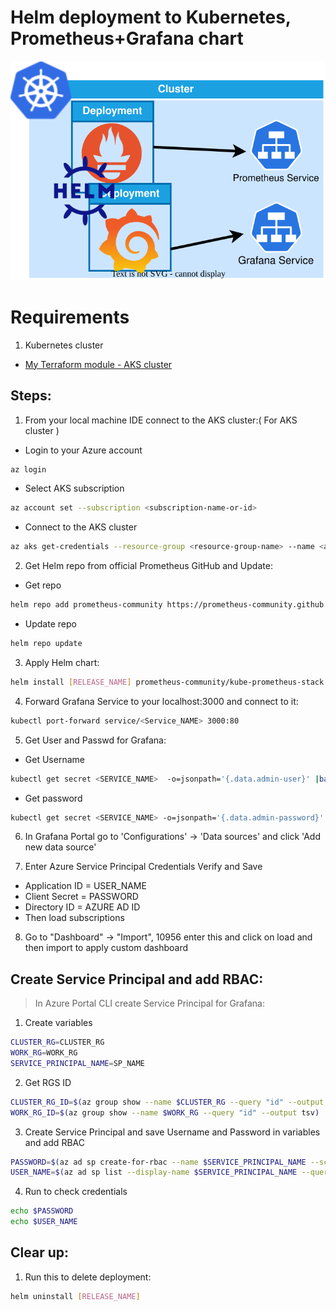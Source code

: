 <p align="center">
<h1>Helm deployment to Kubernetes, Prometheus+Grafana chart</h1>
<img src="https://github.com/Joska99/joska/blob/main/kubernetes/Lab-2/diagram.drawio.svg">

<h1> Requirements </h1>

1. Kubernetes cluster
- [My Terraform module - AKS cluster](https://github.com/Joska99/joska/tree/main/terraform/modules/tf-aks-la) 

<h2> Steps: </h2>

1. From your local machine IDE connect to the AKS cluster:( For AKS cluster )
- Login to your Azure account
```Bash
az login
```
- Select AKS subscription
```Bash
az account set --subscription <subscription-name-or-id>
```
- Connect to the AKS cluster
```bash
az aks get-credentials --resource-group <resource-group-name> --name <aks-cluster-name>
```

2. Get Helm repo from official Prometheus GitHub and Update:
- Get repo
```Bash
helm repo add prometheus-community https://prometheus-community.github.io/helm-charts
```
- Update repo
```bash
helm repo update
```

3. Apply Helm chart:
```Bash
helm install [RELEASE_NAME] prometheus-community/kube-prometheus-stack
```

4. Forward Grafana Service to your localhost:3000 and connect to it:
```bash
kubectl port-forward service/<Service_NAME> 3000:80
```

5. Get User and Passwd for Grafana:
- Get Username
```bash
kubectl get secret <SERVICE_NAME>  -o=jsonpath='{.data.admin-user}' |base64 -d 
```
- Get password
```bash
kubectl get secret <SERVICE_NAME> -o=jsonpath='{.data.admin-password}' |base64 -d
```

6. In Grafana Portal go to 'Configurations' -> 'Data sources' and click 'Add new data source'

7. Enter Azure Service Principal Credentials Verify and Save
- Application ID = USER_NAME
- Client Secret = PASSWORD
- Directory ID = AZURE AD ID
- Then load subscriptions

8. Go to "Dashboard" -> "Import", 10956 enter this and click on load and then import to apply custom dashboard


<h2> Create Service Principal and add RBAC:</h2>

> In Azure Portal CLI create Service Principal for Grafana:
1. Create variables
``` Bash
CLUSTER_RG=CLUSTER_RG
WORK_RG=WORK_RG
SERVICE_PRINCIPAL_NAME=SP_NAME
```
2. Get RGS ID
```Bash
CLUSTER_RG_ID=$(az group show --name $CLUSTER_RG --query "id" --output tsv)
WORK_RG_ID=$(az group show --name $WORK_RG --query "id" --output tsv)
```
3. Create Service Principal and save Username and Password in variables and add RBAC
```Bash
PASSWORD=$(az ad sp create-for-rbac --name $SERVICE_PRINCIPAL_NAME --scopes $CLUSTER_RG_ID --role="Monitoring Reader" --query "password" --output tsv)
USER_NAME=$(az ad sp list --display-name $SERVICE_PRINCIPAL_NAME --query "[].appId" --output tsv)
```
4. Run to check credentials
```Bash
echo $PASSWORD
echo $USER_NAME
``` 

<h2>Clear up:</h2>

1. Run this to delete deployment:
```bash
helm uninstall [RELEASE_NAME]
```